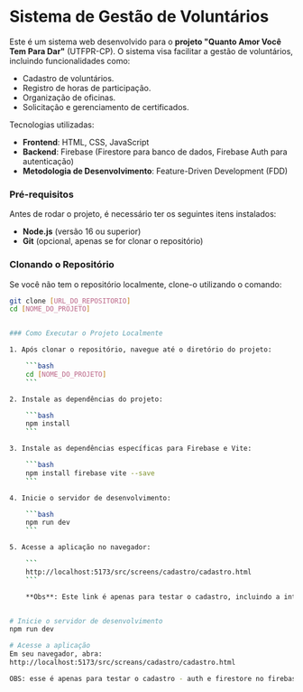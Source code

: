# Sistema de Gestão de Voluntários 


Este é um sistema web desenvolvido para o **projeto "Quanto Amor Você Tem Para Dar"** (UTFPR-CP). O sistema visa facilitar a gestão de voluntários, incluindo funcionalidades como:
- Cadastro de voluntários.
- Registro de horas de participação.
- Organização de oficinas.
- Solicitação e gerenciamento de certificados.

Tecnologias utilizadas:
- **Frontend**: HTML, CSS, JavaScript
- **Backend**: Firebase (Firestore para banco de dados, Firebase Auth para autenticação)
- **Metodologia de Desenvolvimento**: Feature-Driven Development (FDD)


### Pré-requisitos

Antes de rodar o projeto, é necessário ter os seguintes itens instalados:

- **Node.js** (versão 16 ou superior)
- **Git** (opcional, apenas se for clonar o repositório)


### Clonando o Repositório

Se você não tem o repositório localmente, clone-o utilizando o comando:

```bash
git clone [URL_DO_REPOSITORIO]
cd [NOME_DO_PROJETO]


### Como Executar o Projeto Localmente

1. Após clonar o repositório, navegue até o diretório do projeto:

    ```bash
    cd [NOME_DO_PROJETO]
    ```

2. Instale as dependências do projeto:

    ```bash
    npm install
    ```

3. Instale as dependências específicas para Firebase e Vite:

    ```bash
    npm install firebase vite --save
    ```

4. Inicie o servidor de desenvolvimento:

    ```bash
    npm run dev
    ```

5. Acesse a aplicação no navegador:

    ```
    http://localhost:5173/src/screens/cadastro/cadastro.html
    ```

    **Obs**: Este link é apenas para testar o cadastro, incluindo a integração com o Firebase Auth e Firestore.


# Inicie o servidor de desenvolvimento
npm run dev

# Acesse a aplicação
Em seu navegador, abra:
http://localhost:5173/src/screans/cadastro/cadastro.html

OBS: esse é apenas para testar o cadastro - auth e firestore no firebase 

